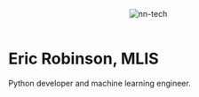 <header>
<!--
  <<< Author notes: Course header >>>
  Include a 1280×640 image, course title in sentence case, and a concise description in emphasis.
  In your repository settings: enable template repository, add your 1280×640 social image, auto delete head branches.
  Add your open source license, GitHub uses MIT license.
-->
<img src=https://github.com/user-attachments/assets/a614329e-08a5-41ff-be84-9e7306eff70c alt=nn-tech align=center>
</header>

# Eric Robinson, MLIS #

Python developer and machine learning engineer.
<!--
  <<< Author notes: Finish >>>
  Review what we learned, ask for feedback, provide next steps.
-->

